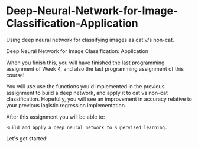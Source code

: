 # Deep-Neural-Network-for-Image-Classification-Application
Using deep neural network for classifying images as cat v/s non-cat.

Deep Neural Network for Image Classification: Application

When you finish this, you will have finished the last programming assignment of Week 4, and also the last programming assignment of this course!

You will use use the functions you'd implemented in the previous assignment to build a deep network, and apply it to cat vs non-cat classification. Hopefully, you will see an improvement in accuracy relative to your previous logistic regression implementation.

After this assignment you will be able to:

    Build and apply a deep neural network to supervised learning.

Let's get started!
